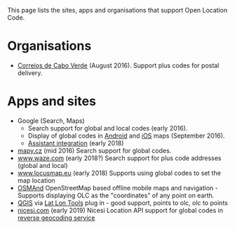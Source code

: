 This page lists the sites, apps and organisations that support Open Location Code.

# Organisations

* [Correios de Cabo Verde](correios.cv) (August 2016). Support plus codes for postal delivery.

# Apps and sites

* Google (Search, Maps) 
  * Search support for global and local codes (early 2016). 
  * Display of global codes in [Android](https://play.google.com/store/apps/details?id=com.google.android.apps.maps) and [iOS](https://itunes.apple.com/app/id585027354) maps (September 2016).
  * [Assistant integration](https://assistant.google.com/services/a/uid/000000706b4e2cf1?hl=en) (early 2018)
* [mapy.cz](mapy.cz) (mid 2016) Search support for global codes.
* www.waze.com (early 2018?) Search support for plus code addresses (global and local)
* www.locusmap.eu (early 2018) Supports using global codes to set the map location
* [OSMAnd](https://osmand.net/) OpenStreetMap based offline mobile maps and navigation - Supports displaying OLC as the "coordinates" of any point on earth.
* [QGIS](https://qgis.org/) via [Lat Lon Tools](https://plugins.qgis.org/plugins/latlontools/) plug in - good support, points to olc, olc to points
* [nicesi.com](https://nicesi.com/) (early 2019) Nicesi Location API support for global codes in [reverse geocoding service](https://nicesi.com/doc/#reverse-geocoding)
